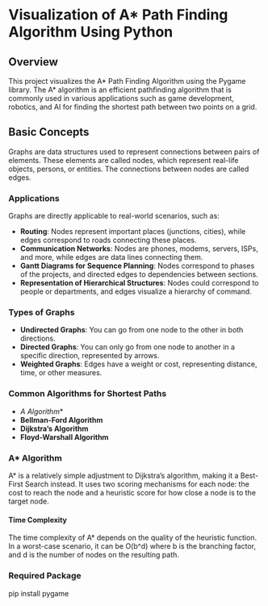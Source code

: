 # Visualization of A* Path Finding Algorithm Using Python

## Overview

This project visualizes the A* Path Finding Algorithm using the Pygame library. The A* algorithm is an efficient pathfinding algorithm that is commonly used in various applications such as game development, robotics, and AI for finding the shortest path between two points on a grid.

## Basic Concepts

Graphs are data structures used to represent connections between pairs of elements. These elements are called nodes, which represent real-life objects, persons, or entities. The connections between nodes are called edges.

### Applications

Graphs are directly applicable to real-world scenarios, such as:

- **Routing**: Nodes represent important places (junctions, cities), while edges correspond to roads connecting these places.
- **Communication Networks**: Nodes are phones, modems, servers, ISPs, and more, while edges are data lines connecting them.
- **Gantt Diagrams for Sequence Planning**: Nodes correspond to phases of the projects, and directed edges to dependencies between sections.
- **Representation of Hierarchical Structures**: Nodes could correspond to people or departments, and edges visualize a hierarchy of command.

### Types of Graphs

- **Undirected Graphs**: You can go from one node to the other in both directions.
- **Directed Graphs**: You can only go from one node to another in a specific direction, represented by arrows.
- **Weighted Graphs**: Edges have a weight or cost, representing distance, time, or other measures.

### Common Algorithms for Shortest Paths

- **A* Algorithm**
- **Bellman-Ford Algorithm**
- **Dijkstra’s Algorithm**
- **Floyd-Warshall Algorithm**

### A* Algorithm

A* is a relatively simple adjustment to Dijkstra’s algorithm, making it a Best-First Search instead. It uses two scoring mechanisms for each node: the cost to reach the node and a heuristic score for how close a node is to the target node.

#### Time Complexity

The time complexity of A* depends on the quality of the heuristic function. In a worst-case scenario, it can be O(b^d) where b is the branching factor, and d is the number of nodes on the resulting path.
### Required Package
pip install pygame
